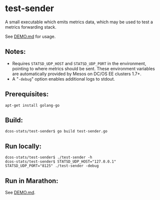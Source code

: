 # test-sender
A small executable which emits metrics data, which may be used to test a metrics forwarding stack.

See [DEMO.md](../DEMO.md#launching-a-test-sender) for usage.

## Notes:

* Requires ```STATSD_UDP_HOST``` and ```STATSD_UDP_PORT``` in the environment, pointing to where metrics should be sent. These environment variables are automatically provided by Mesos on DC/OS EE clusters 1.7+.
* A "```-debug```" option enables additional logs to stdout.

## Prerequisites:

```
apt-get install golang-go
```

## Build:

```
dcos-stats/test-sender$ go build test-sender.go
```

## Run locally:

```
dcos-stats/test-sender$ ./test-sender -h
dcos-stats/test-sender$ STATSD_UDP_HOST="127.0.0.1" STATSD_UDP_PORT="8125" ./test-sender -debug
```

## Run in Marathon:

See [DEMO.md](../DEMO.md#launching-a-test-sender).
